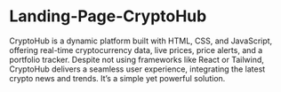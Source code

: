 # Landing-Page-CryptoHub
CryptoHub is a dynamic platform built with HTML, CSS, and JavaScript, offering real-time cryptocurrency data, live prices, price alerts, and a portfolio tracker. Despite not using frameworks like React or Tailwind, CryptoHub delivers a seamless user experience, integrating the latest crypto news and trends. It’s a simple yet powerful solution.
